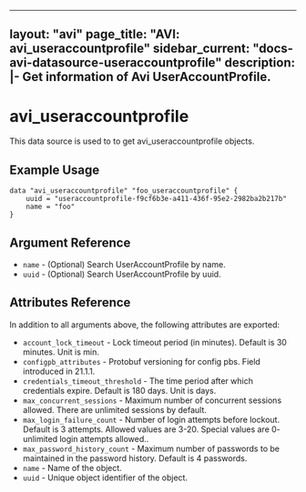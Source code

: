 <!--
    Copyright 2021 VMware, Inc.
    SPDX-License-Identifier: Mozilla Public License 2.0
-->
---
layout: "avi"
page_title: "AVI: avi_useraccountprofile"
sidebar_current: "docs-avi-datasource-useraccountprofile"
description: |-
  Get information of Avi UserAccountProfile.
---

# avi_useraccountprofile

This data source is used to to get avi_useraccountprofile objects.

## Example Usage

```hcl
data "avi_useraccountprofile" "foo_useraccountprofile" {
    uuid = "useraccountprofile-f9cf6b3e-a411-436f-95e2-2982ba2b217b"
    name = "foo"
}
```

## Argument Reference

* `name` - (Optional) Search UserAccountProfile by name.
* `uuid` - (Optional) Search UserAccountProfile by uuid.

## Attributes Reference

In addition to all arguments above, the following attributes are exported:

* `account_lock_timeout` - Lock timeout period (in minutes). Default is 30 minutes. Unit is min.
* `configpb_attributes` - Protobuf versioning for config pbs. Field introduced in 21.1.1.
* `credentials_timeout_threshold` - The time period after which credentials expire. Default is 180 days. Unit is days.
* `max_concurrent_sessions` - Maximum number of concurrent sessions allowed. There are unlimited sessions by default.
* `max_login_failure_count` - Number of login attempts before lockout. Default is 3 attempts. Allowed values are 3-20. Special values are 0- unlimited login attempts allowed..
* `max_password_history_count` - Maximum number of passwords to be maintained in the password history. Default is 4 passwords.
* `name` - Name of the object.
* `uuid` - Unique object identifier of the object.

